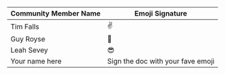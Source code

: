 Community Member Name | Emoji Signature
------------ | -------------
Tim Falls | :v:
Guy Royse | :metal:
Leah Sevey | :sunglasses:
Your name here | Sign the doc with your fave emoji